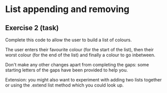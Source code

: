 # List appending and removing
## Exercise 2 (task)

Complete this code to allow the user to build a list of colours.

The user enters their favourite colour (for the start of the list), then their worst colour (for the end of the list) and finally a colour to go inbetween.

Don't make any other changes apart from completing the gaps: some starting letters of the gaps have been provided to help you.

Extension: you might also want to experiment with adding two lists together or using the .extend list method which you could look up.